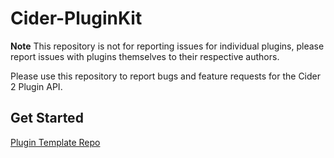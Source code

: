 # Cider-PluginKit

**Note** This repository is not for reporting issues for individual plugins, please report issues with plugins themselves to their respective authors.

Please use this repository to report bugs and feature requests for the Cider 2 Plugin API.


## Get Started
[Plugin Template Repo](https://github.com/ciderapp/plugin-template-wip)

